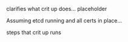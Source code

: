 clarifies what crit up does... placeholder

Assuming etcd running and all certs in place...

steps that crit up runs 
